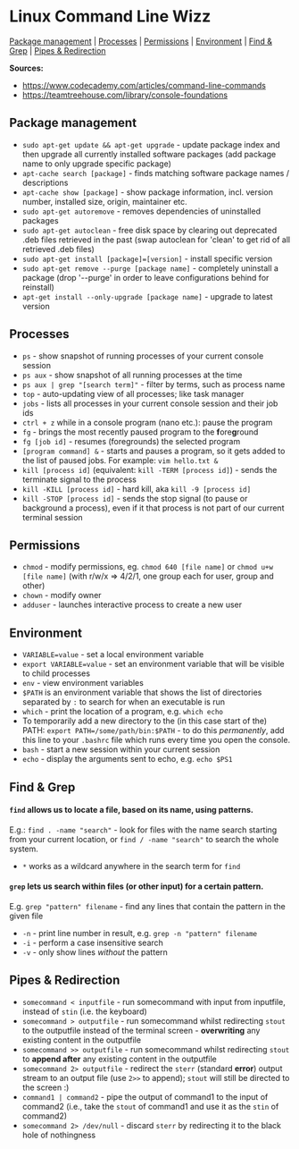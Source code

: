 # Linux Command Line Wizz
[Package management](#package-management) | [Processes](#processes) | [Permissions](#permissions) | [Environment](#environment) | [Find & Grep](#find--grep) | [Pipes & Redirection](#pipes--redirection)

**Sources:**
- https://www.codecademy.com/articles/command-line-commands
- https://teamtreehouse.com/library/console-foundations

## Package management
- `sudo apt-get update && apt-get upgrade` - update package index and then upgrade all currently installed software packages (add  package name to only upgrade specific package)
- `apt-cache search [package]` - finds matching software package names / descriptions
- `apt-cache show [package]` - show package information, incl. version number, installed size, origin, maintainer etc.
- `sudo apt-get autoremove` - removes dependencies of uninstalled packages
- `sudo apt-get autoclean` - free disk space by clearing out deprecated .deb files retrieved in the past (swap autoclean for 'clean' to get rid of all retrieved .deb files)
- `sudo apt-get install [package]=[version]` - install specific version
- `sudo apt-get remove --purge [package name]` - completely uninstall a package (drop '--purge' in order to leave configurations behind for reinstall)
- `apt-get install --only-upgrade [package name]` - upgrade to latest version

## Processes
- `ps` - show snapshot of running processes of your current console session
- `ps aux` - show snapshot of all running processes at the time
- `ps aux | grep "[search term]"` - filter by terms, such as process name
- `top` - auto-updating view of all processes; like task manager
- `jobs` - lists all processes in your current console session and their job ids
- `ctrl + z` while in a console program (nano etc.): pause the program
- `fg` - brings the most recently paused program to the **f**ore**g**round
- `fg [job id]` - resumes (foregrounds) the selected program
- `[program command] &` - starts and pauses a program, so it gets added to the list of paused jobs. For example: `vim hello.txt &`
- `kill [process id]` (equivalent: `kill -TERM [process id]`) - sends the terminate signal to the process
- `kill -KILL [process id]` - hard kill, aka `kill -9 [process id]`
- `kill -STOP [process id]` - sends the stop signal (to pause or background a process), even if it that process is not part of our current terminal session

## Permissions
- `chmod` - modify permissions, eg. `chmod 640 [file name]` or `chmod u+w [file name]` (with r/w/x => 4/2/1, one group each for user, group and other)
- `chown` - modify owner
- `adduser` - launches interactive process to create a new user

## Environment
- `VARIABLE=value` - set a local environment variable
- `export VARIABLE=value` - set an environment variable that will be visible to child processes
- `env` - view environment variables
- `$PATH` is an environment variable that shows the list of directories separated by `:` to search for when an executable is run
- `which` - print the location of a program, e.g. `which echo`
- To temporarily add a new directory to the (in this case start of the) PATH: `export PATH=/some/path/bin:$PATH` - to do this *permanently*, add this line to your `.bashrc` file which runs every time you open the console.
- `bash` - start a new session within your current session
- `echo` - display the arguments sent to echo, e.g. `echo $PS1`

## Find & Grep
#### `find` allows us to locate a file, based on its name, using patterns.
E.g.: `find . -name "search"` - look for files with the name search starting from your current location, or `find / -name "search"` to search the whole system.
- `*` works as a wildcard anywhere in the search term for `find`

#### `grep` lets us search within files (or other input) for a certain pattern.
E.g. `grep "pattern" filename` - find any lines that contain the pattern in the given file
- `-n` - print line number in result, e.g. `grep -n "pattern" filename`
- `-i` - perform a case insensitive search
- `-v` - only show lines _without_ the pattern

## Pipes & Redirection
- `somecommand < inputfile` - run somecommand with input from inputfile, instead of `stin` (i.e. the keyboard)
- `somecommand > outputfile` - run somecommand whilst redirecting `stout` to the outputfile instead of the terminal screen - **overwriting** any existing content in the outputfile
- `somecommand >> outputfile` - run somecommand whilst redirecting `stout` to **append after** any existing content in the outputfile
- `somecommand 2> outputfile` - redirect the `sterr` (standard **error**) output stream to an output file (use `2>>` to append); `stout` will still be directed to the screen :)
- `command1 | command2` - pipe the output of command1 to the input of command2 (i.e., take the `stout` of command1 and use it as the `stin` of command2)
- `somecommand 2> /dev/null` - discard `sterr` by redirecting it to the black hole of nothingness
